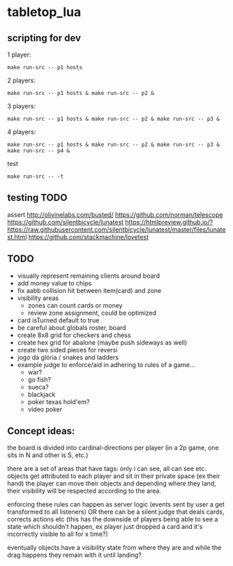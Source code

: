 # tabletop_lua

## scripting for dev

1 player:

    make run-src -- p1 hosts

2 players:

    make run-src -- p1 hosts & make run-src -- p2 &

3 players:

    make run-src -- p1 hosts & make run-src -- p2 & make run-src -- p3 &

4 players:

    make run-src -- p1 hosts & make run-src -- p2 & make run-src -- p3 & make run-src -- p4 &

test

    make run-src -- -t

## testing TODO

assert
http://olivinelabs.com/busted/
https://github.com/norman/telescope
https://github.com/silentbicycle/lunatest https://htmlpreview.github.io/?https://raw.githubusercontent.com/silentbicycle/lunatest/master/files/lunatest.html
https://github.com/stackmachine/lovetest

## TODO

- visually represent remaining clients around board
- add money value to chips
- fix aabb collision hit between item(card) and zone
- visibility areas
  - zones can count cards or money
  - review zone assignment, could be optimized
- card isTurned default to true
- be careful about globals
  roster, board
- create 8x8 grid for checkers and chess
- create hex grid for abalone (maybe push sideways as well)
- create two sided pieces for reversi
- jogo da glória / snakes and ladders
- example judge to enforce/aid in adhering to rules of a game...
  - war?
  - go fish?
  - sueca?
  - blackjack
  - poker texas hold'em?
  - video poker

## Concept ideas:

the board is divided into cardinal-directions per player
(in a 2p game, one sits in N and other is S, etc.)

there are a set of areas that have tags: only i can see, all can see etc.
objects get attributed to each player and sit in their private space (ex their hand)
the player can move their objects and depending where they land, their visibility will be respected according to the area.

enforcing these rules can happen as server logic (events sent by user a get transformed to all listeners)
OR
there can be a silent judge that deals cards, corrects actions etc (this has the downside of players being able to see a state which shouldn't happen, ex player just dropped a card and it's incorrectly visible to all for x time?)

eventually objects have a visibility state from where they are and while the drag happens they remain with it until landing?
